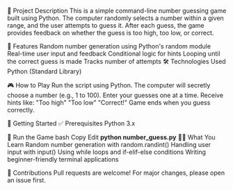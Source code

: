 📝 Project Description
This is a simple command-line number guessing game built using Python. The computer randomly selects a number within a given range, and the user attempts to guess it. After each guess, the game provides feedback on whether the guess is too high, too low, or correct.

📌 Features
Random number generation using Python's random module
Real-time user input and feedback
Conditional logic for hints
Looping until the correct guess is made
Tracks number of attempts
🛠️ Technologies Used
Python (Standard Library)

🎮 How to Play
Run the script using Python.
The computer will secretly choose a number (e.g., 1 to 100).
Enter your guesses one at a time.
Receive hints like:
"Too high"
"Too low"
"Correct!"
Game ends when you guess correctly.

📂 Getting Started
✅ Prerequisites
Python 3.x

🚀 Run the Game
bash
Copy
Edit
**python number_guess.py**
👨‍💻 What You Learn
Random number generation with random.randint()
Handling user input with input()
Using while loops and if-elif-else conditions
Writing beginner-friendly terminal applications


🤝 Contributions
Pull requests are welcome! For major changes, please open an issue first.
